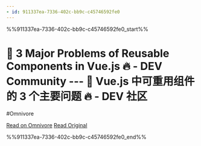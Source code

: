 ```yaml
---
- id: 911337ea-7336-402c-bb9c-c45746592fe0
---
```


%%911337ea-7336-402c-bb9c-c45746592fe0_start%%
# 🤔 3 Major Problems of Reusable Components in Vue.js 🔥 - DEV Community --- 🤔 Vue.js 中可重用组件的 3 个主要问题 🔥 - DEV 社区
#Omnivore

[Read on Omnivore](https://omnivore.app/me/3-major-problems-of-reusable-components-in-vue-js-dev-community--18b0471a374)
[Read Original](https://dev.to/fangtanbamrung/challenges-of-reusable-components-in-vuejs-and-how-to-overcome-them-4g6d)


%%911337ea-7336-402c-bb9c-c45746592fe0_end%%